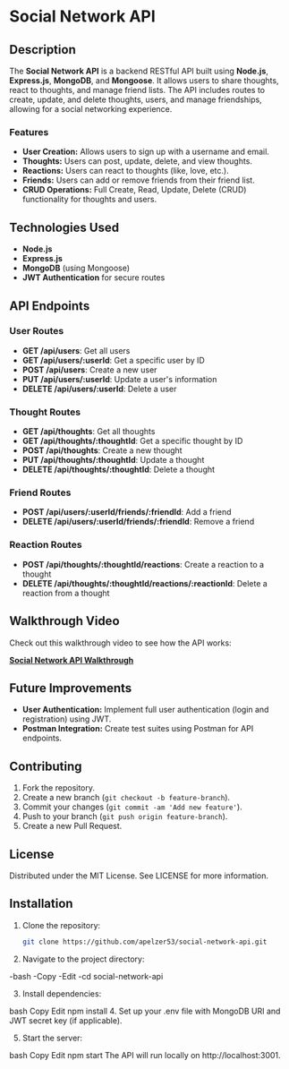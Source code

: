 # Social Network API

## Description

The **Social Network API** is a backend RESTful API built using **Node.js**, **Express.js**, **MongoDB**, and **Mongoose**. It allows users to share thoughts, react to thoughts, and manage friend lists. The API includes routes to create, update, and delete thoughts, users, and manage friendships, allowing for a social networking experience.

### Features
- **User Creation:** Allows users to sign up with a username and email.
- **Thoughts:** Users can post, update, delete, and view thoughts.
- **Reactions:** Users can react to thoughts (like, love, etc.).
- **Friends:** Users can add or remove friends from their friend list.
- **CRUD Operations:** Full Create, Read, Update, Delete (CRUD) functionality for thoughts and users.

## Technologies Used

- **Node.js**
- **Express.js**
- **MongoDB** (using Mongoose)
- **JWT Authentication** for secure routes

## API Endpoints

### **User Routes**

- **GET /api/users**: Get all users
- **GET /api/users/:userId**: Get a specific user by ID
- **POST /api/users**: Create a new user
- **PUT /api/users/:userId**: Update a user's information
- **DELETE /api/users/:userId**: Delete a user

### **Thought Routes**

- **GET /api/thoughts**: Get all thoughts
- **GET /api/thoughts/:thoughtId**: Get a specific thought by ID
- **POST /api/thoughts**: Create a new thought
- **PUT /api/thoughts/:thoughtId**: Update a thought
- **DELETE /api/thoughts/:thoughtId**: Delete a thought

### **Friend Routes**

- **POST /api/users/:userId/friends/:friendId**: Add a friend
- **DELETE /api/users/:userId/friends/:friendId**: Remove a friend

### **Reaction Routes**

- **POST /api/thoughts/:thoughtId/reactions**: Create a reaction to a thought
- **DELETE /api/thoughts/:thoughtId/reactions/:reactionId**: Delete a reaction from a thought

## Walkthrough Video

Check out this walkthrough video to see how the API works:

[**Social Network API Walkthrough**](https://drive.google.com/file/d/1ddO7xi_KDQJJprA4YF29VTDcmacO0582/view?usp=sharing)

## Future Improvements

- **User Authentication:** Implement full user authentication (login and registration) using JWT.
- **Postman Integration:** Create test suites using Postman for API endpoints.

## Contributing

1. Fork the repository.
2. Create a new branch (`git checkout -b feature-branch`).
3. Commit your changes (`git commit -am 'Add new feature'`).
4. Push to your branch (`git push origin feature-branch`).
5. Create a new Pull Request.

## License

Distributed under the MIT License. See LICENSE for more information.

## Installation

1. Clone the repository:
   ```bash
   git clone https://github.com/apelzer53/social-network-api.git
2. Navigate to the project directory:

-bash
-Copy
-Edit
-cd social-network-api

3. Install dependencies:

bash
Copy
Edit
npm install
4. Set up your .env file with MongoDB URI and JWT secret key (if applicable).

5. Start the server:

bash
Copy
Edit
npm start
The API will run locally on http://localhost:3001.
